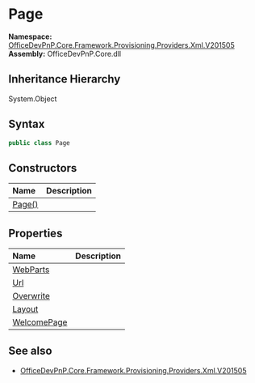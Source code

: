 # Page
  

**Namespace:** [OfficeDevPnP.Core.Framework.Provisioning.Providers.Xml.V201505](OfficeDevPnP.Core.Framework.Provisioning.Providers.Xml.V201505.md)  
**Assembly:** OfficeDevPnP.Core.dll  
## Inheritance Hierarchy
System.Object  

## Syntax
```C#
public class Page
```
## Constructors
|**Name**|**Description**|
|:-----|:-----|
| [Page()](OfficeDevPnP.Core.Framework.Provisioning.Providers.Xml.V201505.Page.ctor1.md) | 
## Properties
|**Name**|**Description**|
|:-----|:-----|
| [WebParts](OfficeDevPnP.Core.Framework.Provisioning.Providers.Xml.V201505.Page.WebParts.md) | 
| [Url](OfficeDevPnP.Core.Framework.Provisioning.Providers.Xml.V201505.Page.Url.md) | 
| [Overwrite](OfficeDevPnP.Core.Framework.Provisioning.Providers.Xml.V201505.Page.Overwrite.md) | 
| [Layout](OfficeDevPnP.Core.Framework.Provisioning.Providers.Xml.V201505.Page.Layout.md) | 
| [WelcomePage](OfficeDevPnP.Core.Framework.Provisioning.Providers.Xml.V201505.Page.WelcomePage.md) | 
## See also
- [OfficeDevPnP.Core.Framework.Provisioning.Providers.Xml.V201505](OfficeDevPnP.Core.Framework.Provisioning.Providers.Xml.V201505.md)
